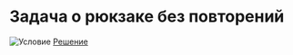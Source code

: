 # Задача о рюкзаке без повторений
![Условие](https://i.ibb.co/QHjmnxP/2020-07-08-14-53-33.png)
[Решение](https://github.com/Drauggy/Stepik_algorithm_course/blob/master/src/com/stepik/algo/KnapsackWithoutRepsBU.java)
